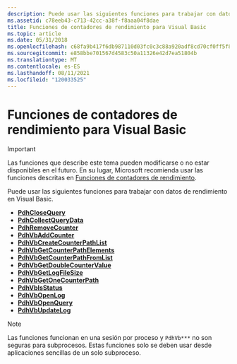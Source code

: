 ```yaml
---
description: Puede usar las siguientes funciones para trabajar con datos de rendimiento en Visual Basic.
ms.assetid: c78eeb43-c713-42cc-a38f-f8aaa04f8dae
title: Funciones de contadores de rendimiento para Visual Basic
ms.topic: article
ms.date: 05/31/2018
ms.openlocfilehash: c68fa9b417f6db987110d03fc0c3c88a920adf8cd70cf0ff5f844f26c0ef5c35
ms.sourcegitcommit: e858bbe701567d4583c50a11326e42d7ea51804b
ms.translationtype: MT
ms.contentlocale: es-ES
ms.lasthandoff: 08/11/2021
ms.locfileid: "120033525"
---
```

# <a name="performance-counters-functions-for-visual-basic"></a>Funciones de contadores de rendimiento para Visual Basic

> [!IMPORTANT]
> Las funciones que describe este tema pueden modificarse o no estar disponibles en el futuro. En su lugar, Microsoft recomienda usar las funciones descritas en [Funciones de contadores de rendimiento](performance-counters-functions.md).

Puede usar las siguientes funciones para trabajar con datos de rendimiento en Visual Basic.

- [**PdhCloseQuery**](/windows/desktop/api/Pdh/nf-pdh-pdhclosequery)
- [**PdhCollectQueryData**](/windows/desktop/api/Pdh/nf-pdh-pdhcollectquerydata)
- [**PdhRemoveCounter**](/windows/desktop/api/Pdh/nf-pdh-pdhremovecounter)
- [**PdhVbAddCounter**](pdhvbaddcounter.md)
- [**PdhVbCreateCounterPathList**](pdhvbcreatecounterpathlist.md)
- [**PdhVbGetCounterPathElements**](pdhvbgetcounterpathelements.md)
- [**PdhVbGetCounterPathFromList**](pdhvbgetcounterpathfromlist.md)
- [**PdhVbGetDoubleCounterValue**](pdhvbgetdoublecountervalue.md)
- [**PdhVbGetLogFileSize**](pdhvbgetlogfilesize.md)
- [**PdhVbGetOneCounterPath**](pdhvbgetonecounterpath.md)
- [**PdhVbIsStatus**](pdhvbisgoodstatus.md)
- [**PdhVbOpenLog**](pdhvbopenlog.md)
- [**PdhVbOpenQuery**](pdhvbopenquery.md)
- [**PdhVbUpdateLog**](pdhvbupdatelog.md)

> [!NOTE]
> Las funciones funcionan en una sesión por proceso y `PdhVb***` no son seguras para subprocesos. Estas funciones solo se deben usar desde aplicaciones sencillas de un solo subproceso.
